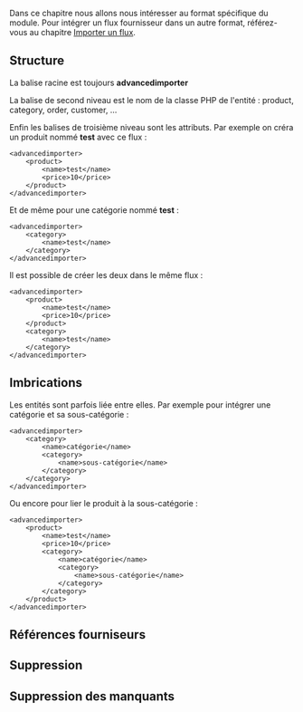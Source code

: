 Dans ce chapitre nous allons nous intéresser au format spécifique du module. Pour intégrer un flux fournisseur dans un autre format, référez-vous au chapitre [Importer un flux](!fr/Importer_un_flux).

## Structure

La balise racine est toujours **advancedimporter**

La balise de second niveau est le nom de la classe PHP de l'entité : product, category, order, customer, …

Enfin les balises de troisième niveau sont les attributs. Par exemple on créra un produit nommé **test** avec ce flux :

```
<advancedimporter>
    <product>
        <name>test</name>
        <price>10</price>
    </product>
</advancedimporter>
```

Et de même pour une catégorie nommé **test** :

```
<advancedimporter>
    <category>
        <name>test</name>
    </category>
</advancedimporter>
```

Il est possible de créer les deux dans le même flux :

```
<advancedimporter>
    <product>
        <name>test</name>
        <price>10</price>
    </product>
    <category>
        <name>test</name>
    </category>
</advancedimporter>
```

## Imbrications

Les entités sont parfois liée entre elles. Par exemple pour intégrer une catégorie et sa sous-catégorie :

```
<advancedimporter>
    <category>
        <name>catégorie</name>
        <category>
            <name>sous-catégorie</name>
        </category>
    </category>
</advancedimporter>
```
Ou encore pour lier le produit à la sous-catégorie :


```
<advancedimporter>
    <product>
        <name>test</name>
        <price>10</price>
        <category>
            <name>catégorie</name>
            <category>
                <name>sous-catégorie</name>
            </category>
        </category>
    </product>
</advancedimporter>
```

## Références fourniseurs

## Suppression

## Suppression des manquants
